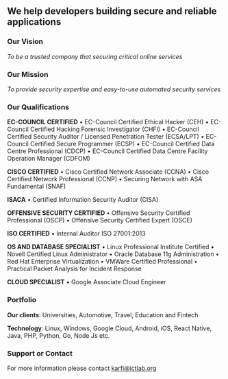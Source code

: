 ## We help developers building secure and reliable applications

### Our Vision
_To be a trusted company that securing critical online services_

### Our Mission
_To provide security expertise and easy-to-use automated security services_

### Our Qualifications
**EC-COUNCIL CERTIFIED**
•	EC-Council Certified Ethical Hacker (CEH)
•	EC-Council Certified Hacking Forensic Investigator (CHFI)
•	EC-Council Certified Security Auditor / Licensed Penetration Tester (ECSA/LPT)
•	EC-Council Certified Secure Programmer (ECSP)
•	EC-Council Certified Data Centre Professional (CDCP)
•	EC-Council Certified Data Centre Facility Operation Manager (CDFOM)

**CISCO CERTIFIED**
•	Cisco Certified Network Associate (CCNA)
•	Cisco Certified Network Professional (CCNP)
•	Securing Network with ASA Fundamental (SNAF)

**ISACA**
•	Certified Information Security Auditor (CISA)

**OFFENSIVE SECURITY CERTIFIED**
•	Offensive Security Certified Professional (OSCP)
•	Offensive Security Certified Expert (OSCE)

**ISO CERTIFIED**
•	Internal Auditor ISO 27001:2013

**OS AND DATABASE SPECIALIST**
•	Linux Professional Institute Certified
•	Novell Certified Linux Administrator
•	Oracle Database 11g Administration
•	Red Hat Enterprise Virtualization
•	VMWare Certified Professional
•	Practical Packet Analysis for Incident Response

**CLOUD SPECIALIST**
•	Google Associate Cloud Engineer

	
### Portfolio
**Our clients**: Universities, Automotive, Travel, Education and Fintech

**Technology**: Linux, Windows, Google Cloud, Android, iOS, React Native, Java, PHP, Python, Go, Node Js etc.


### Support or Contact
For more information please contact [karfi@ictlab.org](mailto:karfi@ictlab.org)
